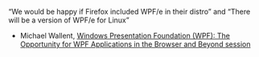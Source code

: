 “We would be happy if Firefox included WPF/e in their distro” and “There
will be a version of WPF/e for Linux”

- Michael Wallent, [Windows Presentation Foundation (WPF): The
Opportunity for WPF Applications in the Browser and Beyond
session](https://content.mix06.com/content/SessionView.aspx?TopicID=e56fcd22-f22a-4efc-a031-15329248c68b)

